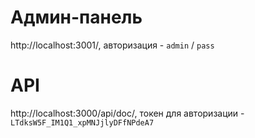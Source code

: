 # Админ-панель  

http://localhost:3001/, авторизация - `admin` / `pass`


# API

http://localhost:3000/api/doc/, токен для авторизации - `LTdksW5F_IM1Q1_xpMNJjlyDFfNPdeA7`